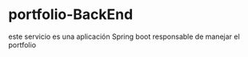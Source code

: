 # portfolio-BackEnd
este servicio es una aplicación Spring boot responsable de manejar el portfolio
